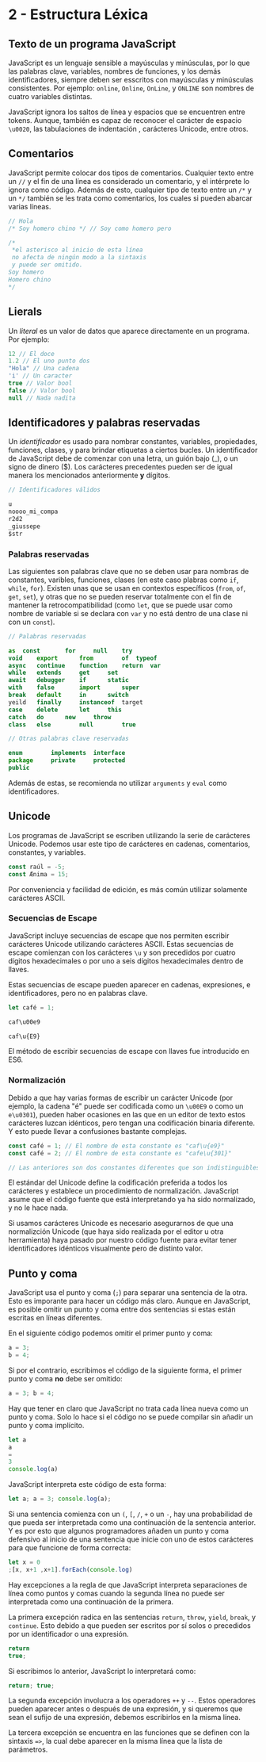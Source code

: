 # 2 - Estructura Léxica

## Texto de un programa JavaScript

JavaScript es un lenguaje sensible a mayúsculas y minúsculas, por lo que las palabras clave, variables, nombres de funciones, y los demás identificadores, siempre deben ser esscritos con mayúsculas y minúsculas consistentes. Por ejemplo: `online`, `Online`, `OnLine`, y `ONLINE` son nombres de cuatro variables distintas.

JavaScript ignora los saltos de línea y espacios que se encuentren entre tokens. Aunque, también es capaz de reconocer el carácter de espacio `\u0020`, las tabulaciones de indentación , carácteres Unicode, entre otros.

## Comentarios

JavaScript permite colocar dos tipos de comentarios. Cualquier texto entre  un `//` y el fin de una línea es considerado un comentario, y el intérprete lo ignora como código. Además de esto, cualquier tipo de texto entre un `/*` y un `*/` también se les trata como comentarios, los cuales si pueden abarcar varias líneas.

```js
// Hola
/* Soy homero chino */ // Soy como homero pero

/*
 *el asterisco al inicio de esta línea
 no afecta de ningún modo a la sintaxis
 y puede ser omitido.
Soy homero
Homero chino
*/
```

## Lierals

Un _literal_ es un valor de datos que aparece directamente en un programa. Por ejemplo:

```js
12 // El doce
1.2 // El uno punto dos
"Hola" // Una cadena
'i' // Un caracter
true // Valor bool
false // Valor bool
null // Nada nadita
```

## Identificadores y palabras reservadas

Un _identificador_ es usado para nombrar constantes, variables, propiedades, funciones, clases, y para brindar etiquetas a ciertos bucles. Un identificador de JavaScript debe de comenzar con una letra, un guión bajo (_), o un signo de dinero ($). Los carácteres precedentes pueden ser de igual manera los mencionados anteriormente **y** dígitos.

```js
// Identificadores válidos

u
noooo_mi_compa
r2d2
_giussepe
$str
```

### Palabras reservadas

Las siguientes son palabras clave que no se deben usar para nombras de constantes, varibles, funciones, clases (en este caso plabras como `if`, `while`, `for`). 
Existen unas que se usan en contextos específicos (`from`, `of`, `get`, `set`), y otras que no se pueden reservar totalmente con el fin de mantener la retrocompatibilidad (como `let`, que se puede usar como nombre de variable si se declara con `var` y no está dentro de una clase ni con un `const`).

```js
// Palabras reservadas

as	const		for		null	try
void	export		from		of	typeof
async	continue	function	return	var
while	extends		get		set
await	debugger	if		static
with	false		import		super
break	default		in		switch
yeild	finally		instanceof	target
case	delete		let		this
catch	do		new		throw
class	else		null		true
```

```js
// Otras palabras clave reservadas

enum		implements	interface
package		private		protected
public
```

Además de estas, se recomienda no utilizar `arguments` y `eval` como identificadores.

## Unicode

Los programas de JavaScript se escriben utilizando la serie de carácteres Unicode. Podemos usar este tipo de carácteres en cadenas, comentarios, constantes, y variables.

```js
const raúl = -5;
const Ænima = 15;
```

Por conveniencia y facilidad de edición, es más común utilizar solamente carácteres ASCII.

### Secuencias de Escape

JavaScript incluye secuencias de escape que nos permiten escribir carácteres Unicode utilizando carácteres ASCII. Estas secuencias de escape comienzan con los carácteres `\u` y son precedidos por cuatro dígitos hexadecimales o por uno a seis dígitos hexadecimales dentro de llaves.

Estas secuencias de escape pueden aparecer en cadenas, expresiones, e identificadores, pero no en palabras clave.

```js
let café = 1;

caf\u00e9

caf\u{E9}
```

El método de escribir secuencias de escape con llaves fue introducido en ES6.

### Normalización

Debido a que hay varias formas de escribir un carácter Unicode (por ejemplo, la cadena "é" puede ser codificada como un `\u00E9` o como un `e\u0301`), pueden haber ocasiones en las que en un editor de texto estos carácteres luzcan idénticos, pero tengan una codificación binaria diferente. Y esto puede llevar a confusiones bastante complejas.

```js
const café = 1; // El nombre de esta constante es "caf\u{e9}"
const café = 2; // El nombre de esta constante es "cafe\u{301}"

// Las anteriores son dos constantes diferentes que son indistinguibles en un editor de texto
```

El estándar del Unicode define la codificación preferida a todos los carácteres y establece un procedimiento de normalización. JavaScript asume que el código fuente que está interpretando ya ha sido normalizado, y no le hace nada.

Si usamos carácteres Unicode es necesario asegurarnos de que una normalizción Unicode (que haya sido realizada por el editor u otra herramienta) haya pasado por nuestro código fuente para evitar tener identificadores idénticos visualmente pero de distinto valor.

## Punto y coma

JavaScript usa el punto y coma (`;`) para separar una sentencia de la otra. Esto es imporante para hacer un código más claro. Aunque en JavaScript, es posible omitir un punto y coma entre dos sentencias si estas están escritas en líneas diferentes.

En el siguiente código podemos omitir el primer punto y coma:

```js
a = 3;
b = 4;
```

Si por el contrario, escribimos el código de la siguiente forma, el primer punto y coma **no** debe ser omitido:

```js
a = 3; b = 4;
```

Hay que tener en claro que JavaScript no trata cada línea nueva como un punto y coma. Solo lo hace si el código no se puede compilar sin añadir un punto y coma implícito.

```js
let a
a
=
3
console.log(a)
```

JavaScript interpreta este código de esta forma:

```js
let a; a = 3; console.log(a);
```

Si una sentencia comienza con un `(`, `[`, `/`, `+` o un `-`, hay una probabilidad de que pueda ser interpretada como una continuación de la sentencia anterior. Y es por esto que algunos programadores añaden un punto y coma defensivo al inicio de una sentencia que inicie con uno de estos carácteres para que funcione de forma correcta:

```js
let x = 0
;[x, x+1 ,x+1].forEach(console.log)
```

Hay excepciones a la regla de que JavaScript interpreta separaciones de línea como puntos y comas cuando la segunda línea no puede ser interpretada como una continuación de la primera.

La primera excepción radica en las sentencias `return`, `throw`, `yield`, `break`, y `continue`. Esto debido a que pueden ser escritos por sí solos o precedidos por un identificador o una expresión.

```js
return
true;
```

Si escribimos lo anterior, JavaScript lo interpretará como:

```js
return; true;
```

La segunda excepción involucra a los operadores `++` y `--`. Estos operadores pueden aparecer antes o después de una expresión, y si queremos que sean el sufijo de una expresión, debemos escribirlos en la misma línea.

La tercera excepción se encuentra en las funciones que se definen con la sintaxis `=>`, la cual debe aparecer en la misma línea que la lista de parámetros.